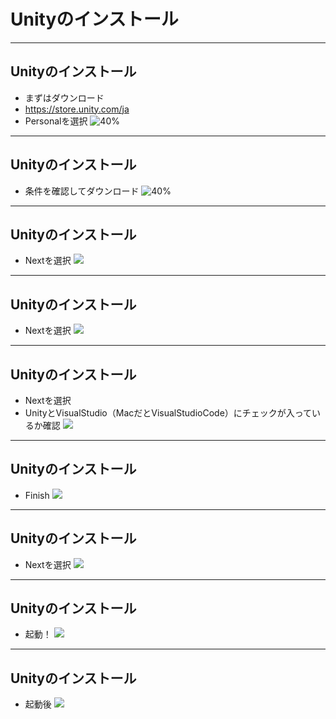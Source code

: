 <!-- $theme: gaia -->

# Unityのインストール

---

## Unityのインストール
- まずはダウンロード
- https://store.unity.com/ja
- Personalを選択
![40%](image/download.png)

---

## Unityのインストール
- 条件を確認してダウンロード
![40%](image/download2.png)

---

## Unityのインストール
- Nextを選択
![](image/install1.png)

---

## Unityのインストール
- Nextを選択
![](image/install2.png)

---

## Unityのインストール
- Nextを選択
- UnityとVisualStudio（MacだとVisualStudioCode）にチェックが入っているか確認
![](image/install3.png)

---

## Unityのインストール
- Finish
![](image/install4.png)

---

## Unityのインストール
- Nextを選択
![](image/install5.png)

---

## Unityのインストール
- 起動！
![](image/install6.png)

---

## Unityのインストール
- 起動後
![](image/install7.png)
